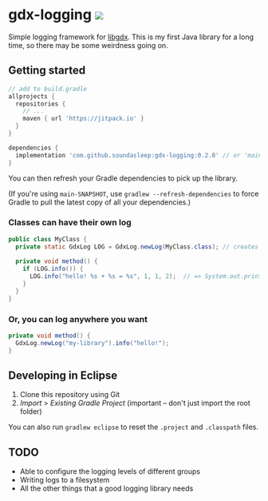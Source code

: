 # gdx-logging [![](https://jitpack.io/v/soundasleep/gdx-logging.svg)](https://jitpack.io/#soundasleep/gdx-logging)

Simple logging framework for [libgdx](https://github.com/libgdx/libgdx/). This is my first Java library for a long time, so there may be some weirdness going on.

## Getting started

```groovy
// add to build.gradle
allprojects {
  repositories {
    // ...
    maven { url 'https://jitpack.io' }
  }
}

dependencies {
  implementation 'com.github.soundasleep:gdx-logging:0.2.0' // or 'main-SNAPSHOT' for the latest build
}
```

You can then refresh your Gradle dependencies to pick up the library.

(If you're using `main-SNAPSHOT`, use `gradlew --refresh-dependencies` to force Gradle to pull the latest copy of all your dependencies.)

### Classes can have their own log

```java
public class MyClass {
  private static GdxLog LOG = GdxLog.newLog(MyClass.class); // creates a new log group "MyClass"
  
  private void method() {
    if (LOG.info()) {
      LOG.info("hello! %s + %s = %s", 1, 1, 2);  // => System.out.println("[MyClass] hello! 1 + 1 = 2");
    }
  } 
}
```

### Or, you can log anywhere you want

```java
private void method() {
  GdxLog.newLog("my-library").info("hello!");
}
```

## Developing in Eclipse

1. Clone this repository using Git
2. _Import_ > _Existing Gradle Project_ (important – don't just import the root folder)

You can also run `gradlew eclipse` to reset the `.project` and `.classpath` files.

## TODO

* Able to configure the logging levels of different groups
* Writing logs to a filesystem
* All the other things that a good logging library needs
